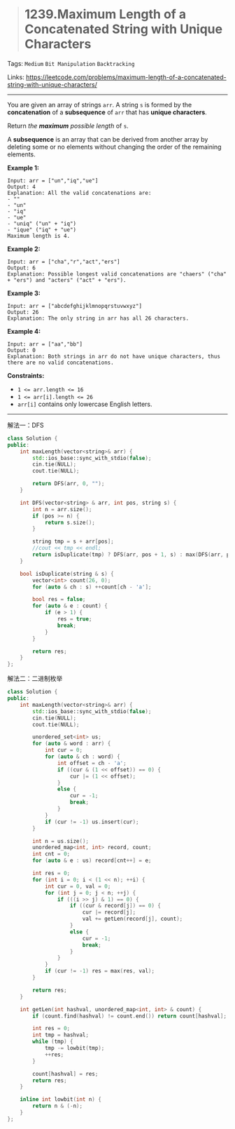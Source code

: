 > # 1239.Maximum Length of a Concatenated String with Unique Characters

Tags: `Medium` `Bit Manipulation` `Backtracking`

Links: https://leetcode.com/problems/maximum-length-of-a-concatenated-string-with-unique-characters/

-----

You are given an array of strings `arr`. A string `s` is formed by the **concatenation** of a **subsequence** of `arr` that has **unique characters**.

Return *the **maximum** possible length* of `s`.

A **subsequence** is an array that can be derived from another array by deleting some or no elements without changing the order of the remaining elements.

**Example 1:**

```
Input: arr = ["un","iq","ue"]
Output: 4
Explanation: All the valid concatenations are:
- ""
- "un"
- "iq"
- "ue"
- "uniq" ("un" + "iq")
- "ique" ("iq" + "ue")
Maximum length is 4.
```

**Example 2:**

```
Input: arr = ["cha","r","act","ers"]
Output: 6
Explanation: Possible longest valid concatenations are "chaers" ("cha" + "ers") and "acters" ("act" + "ers").
```

**Example 3:**

```
Input: arr = ["abcdefghijklmnopqrstuvwxyz"]
Output: 26
Explanation: The only string in arr has all 26 characters.
```

**Example 4:**

```
Input: arr = ["aa","bb"]
Output: 0
Explanation: Both strings in arr do not have unique characters, thus there are no valid concatenations. 
```

**Constraints:**

- `1 <= arr.length <= 16`
- `1 <= arr[i].length <= 26`
- `arr[i]` contains only lowercase English letters.

-----

解法一：DFS

```c++
class Solution {
public:
    int maxLength(vector<string>& arr) {
    	std::ios_base::sync_with_stdio(false);
    	cin.tie(NULL);
    	cout.tie(NULL);

    	return DFS(arr, 0, "");
    }

    int DFS(vector<string> & arr, int pos, string s) {
    	int n = arr.size();
    	if (pos >= n) {
    		return s.size();
    	}

    	string tmp = s + arr[pos];
        //cout << tmp << endl;
    	return isDuplicate(tmp) ? DFS(arr, pos + 1, s) : max(DFS(arr, pos + 1, s), DFS(arr, pos + 1, tmp));
    }

    bool isDuplicate(string & s) {
    	vector<int> count(26, 0);
    	for (auto & ch : s) ++count[ch - 'a'];

    	bool res = false;
    	for (auto & e : count) {
    		if (e > 1) {
    			res = true;
    			break;
    		}
    	}

    	return res;
    }
};
```

解法二：二进制枚举

```c++
class Solution {
public:
    int maxLength(vector<string>& arr) {
    	std::ios_base::sync_with_stdio(false);
    	cin.tie(NULL);
    	cout.tie(NULL);

    	unordered_set<int> us;
    	for (auto & word : arr) {
    		int cur = 0;
    		for (auto & ch : word) {
    			int offset = ch - 'a';
    			if ((cur & (1 << offset)) == 0) {
    				cur |= (1 << offset);
    			}
    			else {
    				cur = -1;
    				break;
    			}
    		}
    		if (cur != -1) us.insert(cur);
    	}

    	int n = us.size();
    	unordered_map<int, int> record, count;
    	int cnt = 0;
    	for (auto & e : us) record[cnt++] = e;

    	int res = 0;
    	for (int i = 0; i < (1 << n); ++i) {
    		int cur = 0, val = 0;
    		for (int j = 0; j < n; ++j) {
    			if (((i >> j) & 1) == 0) {
    				if ((cur & record[j]) == 0) {
    					cur |= record[j];
    					val += getLen(record[j], count);
    				}
    				else {
    					cur = -1;
    					break;
    				}
    			}
    		}
    		if (cur != -1) res = max(res, val);
    	}

    	return res;
    }

    int getLen(int hashval, unordered_map<int, int> & count) {
    	if (count.find(hashval) != count.end()) return count[hashval];

    	int res = 0;
    	int tmp = hashval;
    	while (tmp) {
    		tmp -= lowbit(tmp);
    		++res;
    	}

    	count[hashval] = res;
    	return res;
    }

    inline int lowbit(int n) {
    	return n & (-n);
    }
};
```

